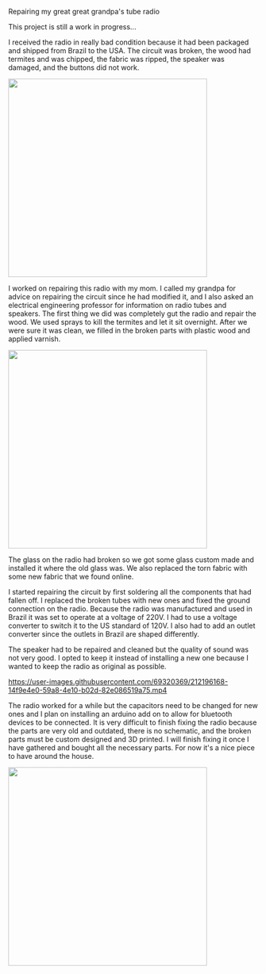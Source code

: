 Repairing my great great grandpa's tube radio

This project is still a work in progress...

I received the radio in really bad condition because it had been packaged and shipped from Brazil to the USA. The circuit was broken, the wood had termites and was chipped, the fabric was ripped, the speaker was damaged, and the buttons did not work. 

<img src="https://user-images.githubusercontent.com/69320369/212194215-aec0bbb9-9f6e-48b5-8ae7-3b40f1c04e6c.jpg" width="400" />

I worked on repairing this radio with my mom. I called my grandpa for advice on repairing the circuit since he had modified it, and I also asked an electrical engineering professor for information on radio tubes and speakers. The first thing we did was completely gut the radio and repair the wood. We used sprays to kill the termites and let it sit overnight. After we were sure it was clean, we filled in the broken parts with plastic wood and applied varnish.

<img src="https://user-images.githubusercontent.com/69320369/212194839-070d1e12-a39d-41f0-9db2-2f0564185f9c.jpg" width="400" />

The glass on the radio had broken so we got some glass custom made and installed it where the old glass was. We also replaced the torn fabric with some new fabric that we found online. 

I started repairing the circuit by first soldering all the components that had fallen off. I replaced the broken tubes with new ones and fixed the ground connection on the radio. Because the radio was manufactured and used in Brazil it was set to operate at a voltage of 220V. I had to use a voltage converter to switch it to the US standard of 120V. I also had to add an outlet converter since the outlets in Brazil are shaped differently. 

The speaker had to be repaired and cleaned but the quality of sound was not very good. I opted to keep it instead of installing a new one because I wanted to keep the radio as original as possible.

https://user-images.githubusercontent.com/69320369/212196168-14f9e4e0-59a8-4e10-b02d-82e086519a75.mp4

The radio worked for a while but the capacitors need to be changed for new ones and I plan on installing an arduino add on to allow for bluetooth devices to be connected. It is very difficult to finish fixing the radio because the parts are very old and outdated, there is no schematic, and the broken parts must be custom designed and 3D printed. I will finish fixing it once I have gathered and bought all the necessary parts. For now it's a nice piece to have around the house.

<img src="https://user-images.githubusercontent.com/69320369/212196653-a067b2b4-bb27-4873-a10b-dc72b5ffc6ec.jpg" width="400" />
